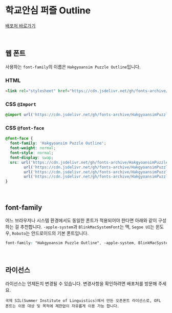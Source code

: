 # 학교안심 퍼즐 Outline

[배포처 바로가기](https://copyright.keris.or.kr/wft/fntDwnldView?fntGrpId=GFT202408200000000000010)

&nbsp;

## 웹 폰트

사용하는 `font-family`의 이름은 `Hakgyoansim Puzzle Outline`입니다.

### HTML

```html
<link rel="stylesheet" href="https://cdn.jsdelivr.net/gh/fonts-archive/HakgyoansimPuzzleOutline/HakgyoansimPuzzleOutline.css" type="text/css"/>
```

### CSS `@Import`

```css
@import url('https://cdn.jsdelivr.net/gh/fonts-archive/HakgyoansimPuzzleOutline/HakgyoansimPuzzleOutline.css');
```

### CSS `@font-face`

```css
@font-face {
  font-family: 'Hakgyoansim Puzzle Outline';
  font-weight: normal;
  font-style: normal;
  font-display: swap;
  src: url('https://cdn.jsdelivr.net/gh/fonts-archive/HakgyoansimPuzzleOutline/HakgyoansimPuzzleOutline.woff2') format('woff2'),
        url('https://cdn.jsdelivr.net/gh/fonts-archive/HakgyoansimPuzzleOutline/HakgyoansimPuzzleOutline.woff') format('woff'),
        url('https://cdn.jsdelivr.net/gh/fonts-archive/HakgyoansimPuzzleOutline/HakgyoansimPuzzleOutline.otf') format('opentype'),
        url('https://cdn.jsdelivr.net/gh/fonts-archive/HakgyoansimPuzzleOutline/HakgyoansimPuzzleOutline.ttf') format('truetype');
}
```

&nbsp;

## font-family

어느 브라우저나 시스템 환경에서도 동일한 폰트가 적용되어야 한다면 아래와 같이 구성하는 걸 추천합니다. `-apple-system`과 `BlinkMacSystemFont`는 맥, `Segoe UI`는 윈도우, `Roboto`는 안드로이드의 기본 폰트입니다.

```css
font-family: "Hakgyoansim Puzzle Outline", -apple-system, BlinkMacSystemFont, "Segoe UI",Roboto, Oxygen, Ubuntu, Cantarell, "Open Sans", "Helvetica Neue", sans-serif;
```

&nbsp;

## 라이선스

라이선스는 언제든지 변경될 수 있습니다. 변경사항을 확인하려면 배포처를 방문해 주세요.

```
국제 SIL(Summer Institute of Linguistics)에서 만든 오픈폰트 라이선스로, OFL 폰트는 이용 대상 및 목적에 제한없이 자유롭게 이용 가능 합니다.
```
